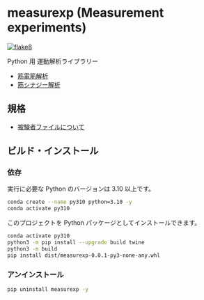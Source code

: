 # measurexp (Measurement experiments)
[![flake8](https://github.com/bcl-group/measurexp/actions/workflows/flake8.yml/badge.svg)](https://github.com/bcl-group/measurexp/actions/workflows/flake8.yml)


Python 用 運動解析ライブラリー

- [筋電筋解析](EMG.md)
- [筋シナジー解析](muscle_synergy.md)

## 規格
- [被験者ファイルについて](about-participants.md)

## ビルド・インストール
### 依存
実行に必要な Python のバージョンは 3.10 以上です。
```bash
conda create --name py310 python=3.10 -y
conda activate py310
```

このプロジェクトを Python パッケージとしてインストールできます。

```bash
conda activate py310
python3 -m pip install --upgrade build twine
python3 -m build
pip install dist/measurexp-0.0.1-py3-none-any.whl
```

### アンインストール
```bash
pip uninstall measurexp -y
```


